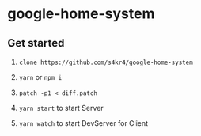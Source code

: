 # google-home-system

## Get started

1. `clone https://github.com/s4kr4/google-home-system`

1. `yarn` or `npm i`

1. `patch -p1 < diff.patch`

1. `yarn start` to start Server

1. `yarn watch` to start DevServer for Client
